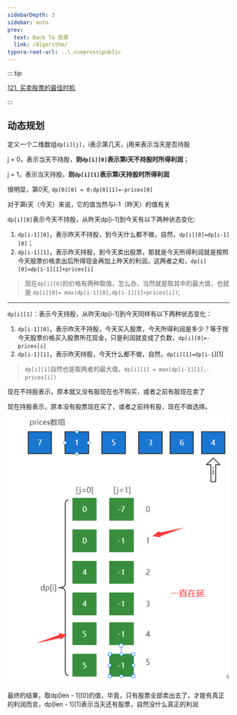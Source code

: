 ```yaml
---
sidebarDepth: 3
sidebar: auto
prev:
  text: Back To 目录
  link: /Algorithm/
typora-root-url: ..\.vuepress\public
---
```




::: tip

[121. 买卖股票的最佳时机](https://leetcode.cn/problems/best-time-to-buy-and-sell-stock/)

:::



## 动态规划

定义一个二维数组`dp[i][j]`，i表示第几天，j用来表示当天是否持股

j = 0，表示当天不持股，**则`dp[i][0]`表示第i天不持股时所得利润**；

j = 1，表示当天持股，**则`dp[i][1]`表示第i天持股时所得利润**

很明显，第0天, `dp[0][0] = 0;dp[0][1]=-prices[0]`

对于第i天（今天）来说，它的值当然与i-1（昨天）的值有关

`dp[i][0]`表示今天不持股，从昨天dp[i-1]到今天有以下两种状态变化:

1. `dp[i-1][0]`，表示昨天不持股，到今天什么都不做，自然，`dp[i][0]=dp[i-1][0]`；
2. `dp[i-1][1]`，表示昨天持股，到今天卖出股票，那就是今天所得利润就是按照今天股票价格卖出后所得现金再加上昨天的利润，这两者之和，`dp[i][0]=dp[i-1][1]+prices[i]`

> 现在`dp[i][0]`的价格有两种取值，怎么办，当然就是取其中的最大值，也就是 `dp[i][0]= max(dp[i-1][0],dp[i-1][1]+prices[i])`;

---------

`dp[i][1]`：表示今天持股，从昨天dp[i-1]到今天同样有以下两种状态变化：

1. `dp[i-1][0]`，表示昨天不持股，今天买入股票，今天所得利润是多少？等于按今天股票价格买入股票所花现金，只是利润就变成了负数，`dp[i][0]=-prices[i]`
2. `dp[i-1][1]`，表示昨天持股，今天什么都不做，自然，`dp[i][1]=dp[i-1`][1]

> `dp[i][1]`自然也是取两者的最大值，`dp[i][1] = max(dp[i-1][1],-prices[i])`



现在不持股表示，原本就又没有股现在也不购买，或者之前有股现在卖了

现在持股表示，原本没有股票现在买了，或者之前持有股，现在不做选择。

![image-20230924235324642](/images/algorithm/image-20230924235324642.png)

最终的结果，取dp[len - 1][0]的值，毕竟，只有股票全部卖出去了，才能有真正的利润而言，dp[len - 1][1]表示当天还有股票，自然没什么真正的利润

```java

```

